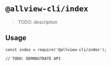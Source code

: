 # `@allview-cli/index`

> TODO: description

## Usage

```
const index = require('@allview-cli/index');

// TODO: DEMONSTRATE API
```
